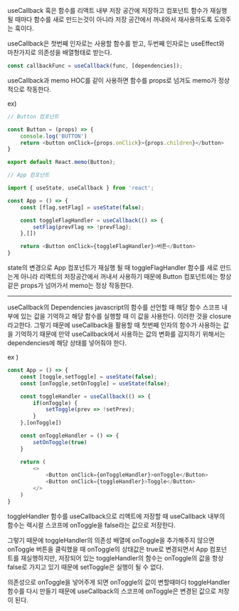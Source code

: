 useCallback 훅은 함수를 리액트 내부 저장 공간에 저장하고 컴포넌트 함수가 재실행 될 때마다 함수를 새로 만드는것이 아니라
저장 공간에서 꺼내와서 재사용하도록 도와주는 훅이다.

useCallback은 첫번째 인자로는 사용할 함수를 받고, 두번째 인자로는 useEffect와 마찬가지로 의존성을 배열형태로 받는다.

```javascript
const callbackFunc = useCallback(func, [dependencies]);
```

useCallback과 memo HOC를 같이 사용하면 함수를 props로 넘겨도 memo가 정상적으로 작동한다.

ex) 
```javascript
// Button 컴포넌트

const Button = (props) => {
    console.log('BUTTON')
    return <button onClick={props.onClick}>{props.children}</button>
}

export default React.memo(Button);
```

```javascript
// App 컴포넌트

import { useState, useCallback } from 'react';

const App = () => {
    const [flag,setFlag] = useState(false);

    const toggleFlagHandler = useCallback(() => {
        setFlag(prevFlag => !prevFlag);
    },[])

    return <Button onClick={toggleFlagHandler}>버튼</Button>
}
```

state의 변경으로 App 컴포넌트가 재실행 될 때 toggleFlagHandler 함수를 새로 만드는게 아니라 리액트의 저장공간에서 꺼내서
사용하기 때문에 Button 컴포넌트에는 항상 같은 props가 넘어가서 memo는 정상 작동한다.

<hr />

useCallback의 Dependencies
javascript의 함수를 선언할 때 해당 함수 스코프 내부에 있는 값을 기억하고 해당 함수를 실행할 때 이 값을 사용한다.
이러한 것을 closure라고한다. 그렇기 때문에 useCallback을 활용할 때 첫번째 인자의 함수가 사용하는 값을 기억하기 때문에
만약 useCallback에서 사용하는 값의 변화를 감지하기 위해서는 dependencies에 해당 상태를 넣어줘야 한다.

ex ) 

```javascript
const App = () => {
    const [toggle,setToggle] = useState(false);
    const [onToggle,setOnToggle] = useState(false);

    const toggleHandler = useCallback(() => {
        if(onToggle) {  
            setToggle(prev => !setPrev);
        }
    },[onToggle])

    const onToggleHandler = () => {
        setOnToggle(true)
    }

    return (
        <>
            <Button onClick={onToggleHandler}>onToggle</Button>
            <Button onClick={toggleHandler}>Toggle</Button>
        </>
    )
}
```

toggleHandler 함수를 useCallback으로 리액트에 저장할 때 useCallback 내부의 함수는 렉시컬 스코프에
onToggle을 false라는 값으로 저장한다.

그렇기 때문에 toggleHandler의 의존성 배열에 onToggle을 추가해주지 않으면 
onToggle 버튼을 클릭했을 때 onToggle의 상태값은 true로 변경되면서 App 컴포넌트를 재실행하지만, 
저장되어 있는 toggleHandler의 함수는 onToggle의 값을 항상 false로 가지고 있기 때문에 setToggle은 실행이 될 수 없다.

의존성으로 onToggle을 넣어주게 되면 onToggle의 값이 변할때마다 toggleHandler 함수를 다시 만들기 때문에
useCallback의 스코프에 onToggle은 변경된 값으로 저장이 된다.